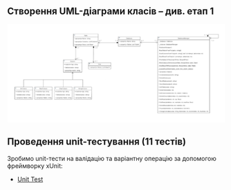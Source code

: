 ## Створення UML-діаграми класів – див. етап 1

![Діаграма класів](https://github.com/zavtor/IT-lab/blob/main/png/stage1/1.png)

## Проведення unit-тестування (11 тестів)
Зробимо unit-тести на валідацію та варіантну операцію за допомогою фреймворку xUnit:

- [Unit Test](https://github.com/zavtor/IT-lab/blob/main/DB/xUnitTest/UnitTest.cs)




